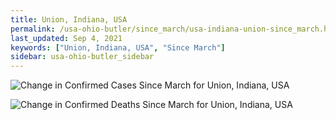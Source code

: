 ```yaml
---
title: Union, Indiana, USA
permalink: /usa-ohio-butler/since_march/usa-indiana-union-since_march.html
last_updated: Sep 4, 2021
keywords: ["Union, Indiana, USA", "Since March"]
sidebar: usa-ohio-butler_sidebar
---
```


![Change in Confirmed Cases Since March for Union, Indiana, USA](/covid_tracker/images/graphs/usa-indiana-union-delta_confirmed-since_march_graph.png)

![Change in Confirmed Deaths Since March for Union, Indiana, USA](/covid_tracker/images/graphs/usa-indiana-union-delta_deaths-since_march_graph.png)
